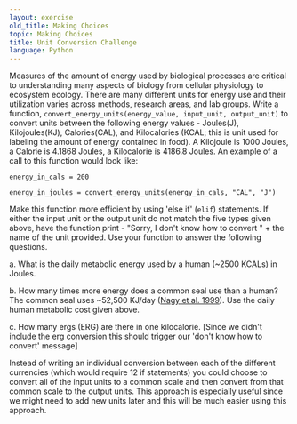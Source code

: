 ```yaml
---
layout: exercise
old_title: Making Choices
topic: Making Choices
title: Unit Conversion Challenge
language: Python
---
```


Measures of the amount of energy used by biological processes are
critical to understanding many aspects of biology from cellular
physiology to ecosystem ecology. There are many different units for
energy use and their utilization varies across methods, research areas,
and lab groups. Write a function, `convert_energy_units(energy_value,
input_unit, output_unit)` to convert units between the following energy
values - Joules(J), Kilojoules(KJ), Calories(CAL), and Kilocalories
(KCAL; this is unit used for labeling the amount of energy contained in
food). A Kilojoule is 1000 Joules, a Calorie is 4.1868 Joules, a
Kilocalorie is 4186.8 Joules. An example of a call to this function
would look like:

```
energy_in_cals = 200

energy_in_joules = convert_energy_units(energy_in_cals, "CAL", "J")
```

Make this function more efficient by using 'else if' (`elif`) statements.
If either the input unit or the output unit do not match the five types
given above, have the function print - "Sorry, I don't know how to
convert " + the name of the unit provided. Use your function to answer
the following questions.

​a. What is the daily metabolic energy used by a human (~2500 KCALs) in
Joules.

​b. How many times more energy does a common seal use than a human? The
common seal uses ~52,500 KJ/day ([Nagy et al.
1999](http://www.annualreviews.org/doi/abs/10.1146/annurev.nutr.19.1.247)).
Use the daily human metabolic cost given above.

​c. How many ergs (ERG) are there in one kilocalorie. [Since we didn't
include the erg conversion this should trigger our 'don't know how to
convert' message]

Instead of writing an individual conversion between each of the
different currencies (which would require 12 if statements) you could
choose to convert all of the input units to a common scale and then
convert from that common scale to the output units. This approach is
especially useful since we might need to add new units later and this
will be much easier using this approach.
